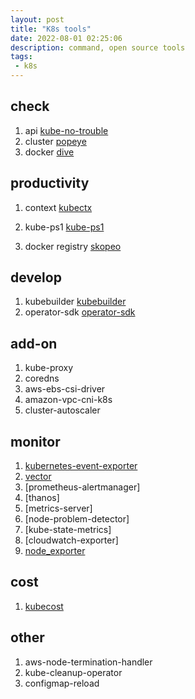 ```yaml
---
layout: post
title: "K8s tools"
date: 2022-08-01 02:25:06
description: command, open source tools
tags:
 - k8s
---
```


## check 
1. api 
[kube-no-trouble](https://github.com/doitintl/kube-no-trouble)
2. cluster
[popeye](https://github.com/derailed/popeye)
3. docker
[dive](https://github.com/wagoodman/dive)

## productivity
1. context
[kubectx](https://github.com/ahmetb/kubectx)

2. kube-ps1
[kube-ps1](https://github.com/jonmosco/kube-ps1)
3. docker registry
[skopeo](https://github.com/containers/skopeo)

## develop
1. kubebuilder
[kubebuilder](https://github.com/kubernetes-sigs/kubebuilder)
2. operator-sdk
[operator-sdk](https://github.com/operator-framework/operator-sdk)

## add-on
1. kube-proxy
2. coredns
3. aws-ebs-csi-driver
4. amazon-vpc-cni-k8s
5. cluster-autoscaler

## monitor
1. [kubernetes-event-exporter]()
2. [vector](https://github.com/vectordotdev/vector) 
3. [prometheus-alertmanager]
4. [thanos]
5. [metrics-server]
6. [node-problem-detector]
7. [kube-state-metrics]
8. [cloudwatch-exporter]
9. [node_exporter](https://github.com/prometheus/node_exporter)


## cost
1. [kubecost](https://www.kubecost.com/)

## other
1. aws-node-termination-handler  
2. kube-cleanup-operator
3. configmap-reload 
